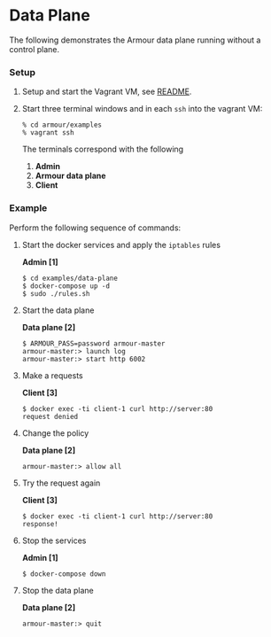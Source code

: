 Data Plane
==========

The following demonstrates the Armour data plane running without a control plane.

### Setup

1. Setup and start the Vagrant VM, see [README](../README.md).
1. Start three terminal windows and in each `ssh` into the vagrant VM:

   ```shell
   % cd armour/examples
   % vagrant ssh
   ```

	The terminals correspond with the following
	
	1. **Admin**
	1. **Armour data plane**
	1. **Client**

### Example

Perform the following sequence of commands:

1. Start the docker services and apply the `iptables` rules

	**Admin [1]**

	```shell
	$ cd examples/data-plane
	$ docker-compose up -d
	$ sudo ./rules.sh
	```

1. Start the data plane

	**Data plane [2]**

	```shell
	$ ARMOUR_PASS=password armour-master
	armour-master:> launch log
	armour-master:> start http 6002
	```

1. Make a requests
	
	**Client [3]**
	
	```
   $ docker exec -ti client-1 curl http://server:80
   request denied
	```

1. Change the policy

	**Data plane [2]**

	```
	armour-master:> allow all
	```

1. Try the request again
	
	**Client [3]**
	
	```
   $ docker exec -ti client-1 curl http://server:80
   response!
	```
	
1. Stop the services

	**Admin [1]**

	```shell
	$ docker-compose down
	```

1. Stop the data plane

	**Data plane [2]**

	```
	armour-master:> quit
	```